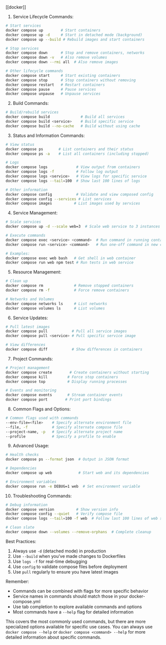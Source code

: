 [[docker]]

1. Service Lifecycle Commands:
```bash
# Start services
docker compose up        # Start containers
docker compose up -d     # Start in detached mode (background)
docker compose up --build # Rebuild images and start containers

# Stop services
docker compose down      # Stop and remove containers, networks
docker compose down -v   # Also remove volumes
docker compose down --rmi all  # Also remove images

# Other lifecycle commands
docker compose start     # Start existing containers
docker compose stop      # Stop containers without removing
docker compose restart   # Restart containers
docker compose pause     # Pause services
docker compose unpause   # Unpause services
```

2. Build Commands:
```bash
# Build/rebuild services
docker compose build              # Build all services
docker compose build <service>    # Build specific service
docker compose build --no-cache   # Build without using cache
```

3. Status and Information Commands:
```bash
# View status
docker compose ps       # List containers and their status
docker compose ps -a    # List all containers (including stopped)

# Logs
docker compose logs             # View output from containers
docker compose logs -f          # Follow log output
docker compose logs <service>   # View logs for specific service
docker compose logs --tail=100  # Show last 100 lines of logs

# Other information
docker compose config           # Validate and view composed config
docker compose config --services # List services
docker compose images          # List images used by services
```

4. Service Management:
```bash
# Scale services
docker compose up -d --scale web=3  # Scale web service to 3 instances

# Execute commands
docker compose exec <service> <command>  # Run command in running container
docker compose run <service> <command>   # Run one-off command in new container

# Examples:
docker compose exec web bash   # Get shell in web container
docker compose run web npm test # Run tests in web service
```

5. Resource Management:
```bash
# Clean up
docker compose rm              # Remove stopped containers
docker compose rm -f           # Force remove containers

# Networks and Volumes
docker compose networks ls     # List networks
docker compose volumes ls      # List volumes
```

6. Service Updates:
```bash
# Pull latest images
docker compose pull           # Pull all service images
docker compose pull <service> # Pull specific service image

# View differences
docker compose diff           # Show differences in containers
```

7. Project Commands:
```bash
# Project management
docker compose create        # Create containers without starting
docker compose kill         # Force stop containers
docker compose top          # Display running processes

# Events and monitoring
docker compose events       # Stream container events
docker compose port        # Print port bindings
```

8. Common Flags and Options:
```bash
# Common flags used with commands
--env-file=<file>    # Specify alternate environment file
--file, -f           # Specify alternate compose file
--project-name, -p   # Specify alternate project name
--profile            # Specify a profile to enable
```

9. Advanced Usage:
```bash
# Health checks
docker compose ps --format json  # Output in JSON format

# Dependencies
docker compose up web            # Start web and its dependencies

# Environment variables
docker compose run -e DEBUG=1 web  # Set environment variable
```

10. Troubleshooting Commands:
```bash
# Debug information
docker compose version          # Show version info
docker compose config --quiet   # Verify compose file
docker compose logs --tail=100 -f web  # Follow last 100 lines of web service

# Clean slate
docker compose down --volumes --remove-orphans  # Complete cleanup
```

Best Practices:
1. Always use `-d` (detached mode) in production
2. Use `--build` when you've made changes to Dockerfiles
3. Use `logs -f` for real-time debugging
4. Use `config` to validate compose files before deployment
5. Use `pull` regularly to ensure you have latest images

Remember:
- Commands can be combined with flags for more specific behavior
- Service names in commands should match those in your docker-compose.yml
- Use tab completion to explore available commands and options
- Most commands have a `--help` flag for detailed information

This covers the most commonly used commands, but there are more specialized options available for specific use cases. You can always use `docker compose --help` or `docker compose <command> --help` for more detailed information about specific commands.